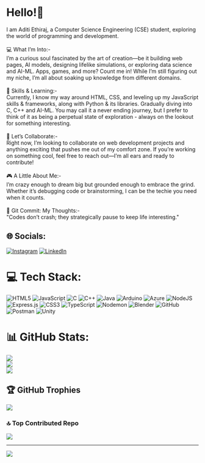 # Hello!👋
I am Aditi Ethiraj, a Computer Science Engineering (CSE) student, exploring the world of programming and development. <br><br>💻 What I’m Into:-<br>I’m a curious soul fascinated by the art of creation—be it building web pages,  AI models, designing lifelike simulations, or exploring data science and AI-ML. Apps, games, and more? Count me in! While I’m still figuring out my niche, I’m all about soaking up knowledge from different domains.<br><br>🔧 Skills & Learning:-<br>Currently, I know my way around HTML, CSS, and leveling up my JavaScript skills & frameworks, along with Python & its libraries. Gradually diving into C, C++ and AI-ML. You may call it a never ending journey, but I prefer to think of it as being a perpetual state of exploration - always on the lookout for something interesting.<br><br>🤝 Let’s Collaborate:-<br>Right now, I’m looking to collaborate on web development projects and anything exciting that pushes me out of my comfort zone. If you’re working on something cool, feel free to reach out—I’m all ears and ready to contribute!<br><br>🎮 A Little About Me:-<br>I’m crazy enough to dream big but grounded enough to embrace the grind. Whether it’s debugging code or brainstorming, I can be the techie you need when it counts.<br><br>🌱 Git Commit: My Thoughts:-<br> "Codes don’t crash; they strategically pause to keep life interesting."<br>


## 🌐 Socials:
[![Instagram](https://img.shields.io/badge/Instagram-%23E4405F.svg?logo=Instagram&logoColor=white)](https://instagram.com/aditi_.146) [![LinkedIn](https://img.shields.io/badge/LinkedIn-%230077B5.svg?logo=linkedin&logoColor=white)](https://linkedin.com/in/aditi-ethiraj14) 

# 💻 Tech Stack:
![HTML5](https://img.shields.io/badge/html5-%23E34F26.svg?style=for-the-badge&logo=html5&logoColor=white) ![JavaScript](https://img.shields.io/badge/javascript-%23323330.svg?style=for-the-badge&logo=javascript&logoColor=%23F7DF1E) ![C](https://img.shields.io/badge/c-%2300599C.svg?style=for-the-badge&logo=c&logoColor=white) ![C++](https://img.shields.io/badge/c++-%2300599C.svg?style=for-the-badge&logo=c%2B%2B&logoColor=white) ![Java](https://img.shields.io/badge/java-%23ED8B00.svg?style=for-the-badge&logo=openjdk&logoColor=white) ![Arduino](https://img.shields.io/badge/arduino-%2300999C.svg?style=for-the-badge&logo=arduino&logoColor=white) ![Azure](https://img.shields.io/badge/azure-%230072C6.svg?style=for-the-badge&logo=microsoftazure&logoColor=white) ![NodeJS](https://img.shields.io/badge/node.js-6DA55F?style=for-the-badge&logo=node.js&logoColor=white) ![Express.js](https://img.shields.io/badge/express.js-%23404d59.svg?style=for-the-badge&logo=express&logoColor=%2361DAFB) ![CSS3](https://img.shields.io/badge/css3-%231572B6.svg?style=for-the-badge&logo=css3&logoColor=white) ![TypeScript](https://img.shields.io/badge/typescript-%23FAF9F8.svg?style=for-the-badge&logo=typescript&logoColor=%233178C6) ![Nodemon](https://img.shields.io/badge/NODEMON-%23323330.svg?style=for-the-badge&logo=nodemon&logoColor=%BBDEAD) ![Blender](https://img.shields.io/badge/blender-%23F5792A.svg?style=for-the-badge&logo=blender&logoColor=white) ![GitHub](https://img.shields.io/badge/github-%23121011.svg?style=for-the-badge&logo=github&logoColor=white) ![Postman](https://img.shields.io/badge/Postman-FF6C37?style=for-the-badge&logo=postman&logoColor=white) ![Unity](https://img.shields.io/badge/unity-%23000000.svg?style=for-the-badge&logo=unity&logoColor=white) 



# 📊 GitHub Stats:
![](https://github-readme-stats.vercel.app/api?username=Aditi-Ethiraj14&theme=radical&hide_border=false&include_all_commits=true&count_private=true)<br/>
![](https://github-readme-streak-stats.demolab.com/?user=Aditi-Ethiraj14&theme=radical&hide_border=false)<br/>
![](https://github-readme-stats.vercel.app/api/top-langs/?username=Aditi-Ethiraj14&theme=radical&hide_border=false&layout=compact)

## 🏆 GitHub Trophies
![](https://github-profile-trophy.vercel.app/?username=Aditi-Ethiraj14&theme=radical&no-frame=false&no-bg=true&margin-w=4&cache_seconds=1800)

### 🔝 Top Contributed Repo
![](https://github-contributor-stats.vercel.app/api?username=Aditi-Ethiraj14&limit=5&theme=dark&combine_all_yearly_contributions=true&cache=1800)

---
[![](https://visitcount.itsvg.in/api?id=Aditi-Ethiraj14&icon=0&color=0)](https://visitcount.itsvg.in)

<!-- Proudly created with GPRM ( https://gprm.itsvg.in ) -->

<!--
**Aditi-Ethiraj14/Aditi-Ethiraj14** is a ✨ _special_ ✨ repository because its `README.md` (this file) appears on your GitHub profile.

Here are some ideas to get you started:

- 🔭 I’m currently working on ...
- 🌱 I’m currently learning ...
- 👯 I’m looking to collaborate on ...
- 🤔 I’m looking for help with ...
- 💬 Ask me about ...
- 📫 How to reach me: ...
- 😄 Pronouns: ...
- ⚡ Fun fact: ...
-->
